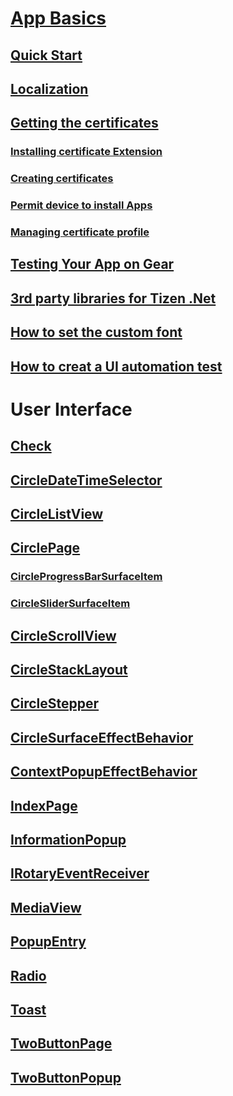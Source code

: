 # [App Basics](Overview.md)
## [Quick Start](Quickstart.md)
## [Localization](Localization.md)
## [Getting the certificates](GettingTheCertificates.md)
### [Installing certificate Extension](InstallingCertificateExtension.md)
### [Creating certificates](CreatingCertificates.md)
### [Permit device to install Apps](PermitDeviceToInstallApps.md)
### [Managing certificate profile](ManagingCertificateProfile.md)
## [Testing Your App on Gear](TestingYourAppOnGear.md)
## [3rd party libraries for Tizen .Net](LibraryList.md)
## [How to set the custom font](HowToSetTheCustomFont.md)
## [How to creat a UI automation test](CreatingTestAutomation.md)
# User Interface
## [Check](Check.md)
## [CircleDateTimeSelector](CircleDateTimeSelector.md)
## [CircleListView](CircleListView.md)
## [CirclePage](CirclePage.md)
### [CircleProgressBarSurfaceItem](https://samsung.github.io/Tizen.CircularUI/guide/CirclePage.html#add-circleprogressbarsurfaceitem-in-circlepage)
### [CircleSliderSurfaceItem](https://samsung.github.io/Tizen.CircularUI/guide/CirclePage.html#add-circleslidersurfaceitem-in-circlepage)
## [CircleScrollView](CircleScrollView.md)
## [CircleStackLayout](CircleStackLayout.md)
## [CircleStepper](CircleStepper.md)
## [CircleSurfaceEffectBehavior](CircleSurfaceEffectBehavior.md)
## [ContextPopupEffectBehavior](ContextPopupEffectBehavior.md)
## [IndexPage](IndexPage.md)
## [InformationPopup](InformationPopup.md)
## [IRotaryEventReceiver](IRotaryEventReceiver.md)
## [MediaView](MediaView.md)
## [PopupEntry](PopupEntry.md)
## [Radio](Radio.md)
## [Toast](Toast.md)
## [TwoButtonPage](TwoButtonPage.md)
## [TwoButtonPopup](TwoButtonPopup.md)
